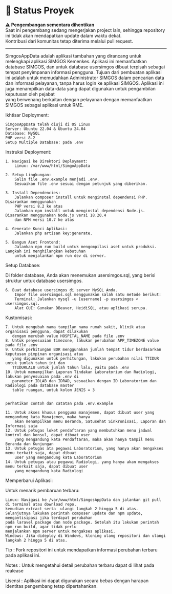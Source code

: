 # 🚧 Status Proyek

⚠️ **Pengembangan sementara dihentikan**  
Saat ini pengembang sedang mengerjakan project lain, sehingga repository ini tidak akan mendapatkan update dalam waktu dekat.  
Kontribusi dari komunitas tetap diterima melalui pull request.

---

SimgosAppData adalah aplikasi tambahan yang dirancang untuk melengkapi aplikasi SIMGOS Kemenkes. 
Aplikasi ini memanfaatkan database SIMGOS, dan untuk database usersimgos dibuat terpisah sebagai 
tempat penyimpanan informasi pengguna.
Tujuan dari pembuatan aplikasi ini adalah untuk memudahkan Administrator SIMGOS dalam pencarian data dan 
informasi pelayanan, tanpa harus login ke aplikasi SIMGOS. 
Aplikasi ini juga menampilkan data-data yang dapat digunakan untuk pengambilan keputusan oleh pejabat  
yang berwenang berkaitan dengan pelayanan dengan memanfaatkan SIMGOS sebagai aplikasi untuk RME.

Ikhtisar Deployment:

    SimgosAppData telah diuji di OS Linux
    Server: Ubuntu 22.04 & Ubuntu 24.04
    Database: MySQL
    PHP versi 8.2
    Setup Multiple Database: pada .env

Instruksi Deployment:

    1. Navigasi ke Direktori Deployment:
        Linux: /var/www/html/SimgoAppData

    2. Setup Lingkungan:
        Salin file .env.example menjadi .env.
        Sesuaikan file .env sesuai dengan petunjuk yang diberikan.

    3. Install Dependencies:
        Jalankan composer install untuk menginstal dependensi PHP. Disarankan menggunakan 
        PHP versi 8.2 ke atas
        Jalankan npm install untuk menginstal dependensi Node.js. Disarankan menggunakan Node.js versi 18.20.4 
        dan NPM versi 10.7 ke atas

    4. Generate Kunci Aplikasi:
        Jalankan php artisan key:generate.

    5. Bangun Aset Frontend:
        Jalankan npm run build untuk mengompilasi aset untuk produksi. Langkah ini menghilangkan kebutuhan 
        untuk menjalankan npm run dev di server.

Setup Database:

Di folder database, Anda akan menemukan usersimgos.sql, yang berisi struktur untuk database usersimgos. 

    6. Buat database usersimgos di server MySQL Anda.
        Impor file usersimgos.sql menggunakan salah satu metode berikut:
        Terminal: Jalankan mysql -u [username] -p usersimgos < usersimgos.sql.
        Alat GUI: Gunakan DBeaver, HeidiSQL, atau aplikasi serupa.

Kustomisasi:

    7. Untuk mengubah nama tampilan nama rumah sakit, klinik atau organisasi pengguna, dapat dilakukan 
       dengan merubah value HOSPITAL_NAME pada file .env
    8. Untuk penyesuaian timezone, lakukan perubahan APP_TIMEZONE value pada file .env 
    9. Untuk perhitungan BOR menggunakan jumlah tempat tidur berdasarkan keputusan pimpinan organisasi atau  
       yang digunakan untuk perhitungan, lakukan perubahan nilai TTIDUR untuk jumlah tahun ini dan 
       TTIDURLALU untuk jumlah tahun lalu, yaitu pada .env 
    10. Untuk menampilkan Laporan Tindakan Laboratorium dan Radiologi, lakukan penyesuaian pada .env di
       parameter IDLAB dan IDRAD, sesuaikan dengan ID Laboratorium dan Radiologi pada database master
       table ruangan, untuk kolom JENIS = 3
   
    
    perhatikan contoh dan catatan pada .env.example
    
    11. Untuk akses khusus pengguna manajemen, dapat dibuat user yang mengandung kata Manajemen, maka hanya
        akan menampilkan menu Beranda, Satusehat Sinkronisasi, Laporan dan Informasi saja
    12. Untuk petugas loket pendaftaran yang membutuhkan menu jadwal kontrol dan konsul, dapat dibuat user 
        yang mengandung kata Pendaftaran, maka akan hanya tampil menu Beranda dan Kunjungan
    13. Untuk petugas ata pegawai Laboratorium, yang hanya akan mengakses menu terkait saja, dapat dibuat 
        user yang mengandung kata Laboratorium
    14. Untuk petugas atau pegawai Radiologi, yang hanya akan mengakses menu terkait saja, dapat dibuat user  
        yang mengandung kata Radiologi

Memperbarui Aplikasi:

Untuk menarik pembaruan terbaru:

    Linux: Navigasi ke /var/www/html/SimgosAppData dan jalankan git pull di terminal atau download repo,
    kemudian extract serta  ulangi langkah 2 hingga 5 di atas.
    Selanjutnya lakukan perintah composer update dan npm update, mengantisipasi jika terdapat perubahan 
    pada laravel package dan node package. Setelah itu lakukan perintah npm run build, agar tidak perlu
    menjalankan npm server untuk mengakses aplikasi.
    Windows: Jika dideploy di Windows, kloning ulang repositori dan ulangi langkah 2 hingga 5 di atas.

Tip : 
Fork repositori ini untuk mendapatkan informasi perubahan terbaru pada aplikasi ini.

Notes : 
Untuk mengetahui detail perubahan terbaru dapat di lihat pada realease

Lisensi :
Aplikasi ini dapat digunakan secara bebas dengan harapan identitas pengembang tetap dipertahankan. 
